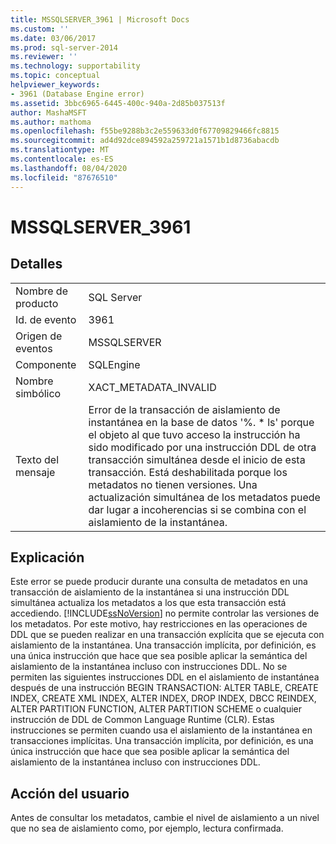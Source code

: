 ```yaml
---
title: MSSQLSERVER_3961 | Microsoft Docs
ms.custom: ''
ms.date: 03/06/2017
ms.prod: sql-server-2014
ms.reviewer: ''
ms.technology: supportability
ms.topic: conceptual
helpviewer_keywords:
- 3961 (Database Engine error)
ms.assetid: 3bbc6965-6445-400c-940a-2d85b037513f
author: MashaMSFT
ms.author: mathoma
ms.openlocfilehash: f55be9288b3c2e559633d0f67709829466fc8815
ms.sourcegitcommit: ad4d92dce894592a259721a1571b1d8736abacdb
ms.translationtype: MT
ms.contentlocale: es-ES
ms.lasthandoff: 08/04/2020
ms.locfileid: "87676510"
---
```

# <a name="mssqlserver_3961"></a>MSSQLSERVER_3961
    
## <a name="details"></a>Detalles  
  
|||  
|-|-|  
|Nombre de producto|SQL Server|  
|Id. de evento|3961|  
|Origen de eventos|MSSQLSERVER|  
|Componente|SQLEngine|  
|Nombre simbólico|XACT_METADATA_INVALID|  
|Texto del mensaje|Error de la transacción de aislamiento de instantánea en la base de datos '%. * ls' porque el objeto al que tuvo acceso la instrucción ha sido modificado por una instrucción DDL de otra transacción simultánea desde el inicio de esta transacción.  Está deshabilitada porque los metadatos no tienen versiones. Una actualización simultánea de los metadatos puede dar lugar a incoherencias si se combina con el aislamiento de la instantánea.|  
  
## <a name="explanation"></a>Explicación  
 Este error se puede producir durante una consulta de metadatos en una transacción de aislamiento de la instantánea si una instrucción DDL simultánea actualiza los metadatos a los que esta transacción está accediendo. [!INCLUDE[ssNoVersion](../../includes/ssnoversion-md.md)] no permite controlar las versiones de los metadatos. Por este motivo, hay restricciones en las operaciones de DDL que se pueden realizar en una transacción explícita que se ejecuta con aislamiento de la instantánea. Una transacción implícita, por definición, es una única instrucción que hace que sea posible aplicar la semántica del aislamiento de la instantánea incluso con instrucciones DDL. No se permiten las siguientes instrucciones DDL en el aislamiento de instantánea después de una instrucción BEGIN TRANSACTION: ALTER TABLE, CREATE INDEX, CREATE XML INDEX, ALTER INDEX, DROP INDEX, DBCC REINDEX, ALTER PARTITION FUNCTION, ALTER PARTITION SCHEME o cualquier instrucción de DDL de Common Language Runtime (CLR). Estas instrucciones se permiten cuando usa el aislamiento de la instantánea en transacciones implícitas. Una transacción implícita, por definición, es una única instrucción que hace que sea posible aplicar la semántica del aislamiento de la instantánea incluso con instrucciones DDL.  
  
## <a name="user-action"></a>Acción del usuario  
 Antes de consultar los metadatos, cambie el nivel de aislamiento a un nivel que no sea de aislamiento como, por ejemplo, lectura confirmada.  
  
  
